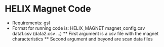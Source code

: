# HELIX Magnet Code
* Requirements: gsl
* Format for running code is:
        HELIX_MAGNET magnet_config.csv data1.csv (data2.csv ...)
** First argument is a csv file with the magnet characteristics
** Second argument and beyond are scan data files
